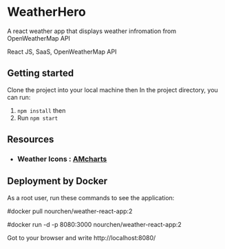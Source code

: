 # WeatherHero

A react weather app that displays weather infromation from OpenWeatherMap API

React JS, SaaS, OpenWeatherMap API

## Getting started

Clone the project into your local machine then In the project directory, you can run:

1. `npm install` then
2. Run `npm start`

## Resources

- ### Weather Icons : [AMcharts](https://www.amcharts.com/free-animated-svg-weather-icons/)

## Deployment by Docker

As a root user, run these commands to see the application:

  #docker pull nourchen/weather-react-app:2
  
  #docker run -d -p 8080:3000 nourchen/weather-react-app:2
  
Got to your browser and write http://localhost:8080/
  
